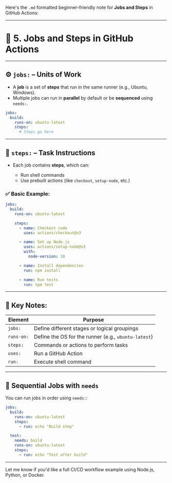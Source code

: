 Here's the `.md` formatted beginner-friendly note for **Jobs and Steps** in GitHub Actions:

---

# 🧩 **5. Jobs and Steps in GitHub Actions**

---

## ⚙️ `jobs:` – Units of Work

* A **job** is a set of **steps** that run in the same runner (e.g., Ubuntu, Windows).
* Multiple jobs can run in **parallel** by default or be **sequenced** using `needs:`.

```yaml
jobs:
  build:
    runs-on: ubuntu-latest
    steps:
      # Steps go here
```

---

## 🧱 `steps:` – Task Instructions

* Each job contains **steps**, which can:

  * Run shell commands
  * Use prebuilt actions (like `checkout`, `setup-node`, etc.)

### ✅ Basic Example:

```yaml
jobs:
  build:
    runs-on: ubuntu-latest

    steps:
      - name: Checkout code
        uses: actions/checkout@v3

      - name: Set up Node.js
        uses: actions/setup-node@v3
        with:
          node-version: 18

      - name: Install dependencies
        run: npm install

      - name: Run tests
        run: npm test
```

---

## 🧠 Key Notes:

| Element    | Purpose                                              |
| ---------- | ---------------------------------------------------- |
| `jobs:`    | Define different stages or logical groupings         |
| `runs-on:` | Define the OS for the runner (e.g., `ubuntu-latest`) |
| `steps:`   | Commands or actions to perform tasks                 |
| `uses:`    | Run a GitHub Action                                  |
| `run:`     | Execute shell command                                |

---

## 🔁 Sequential Jobs with `needs`

You can run jobs in order using `needs:`:

```yaml
jobs:
  build:
    runs-on: ubuntu-latest
    steps:
      - run: echo "Build step"

  test:
    needs: build
    runs-on: ubuntu-latest
    steps:
      - run: echo "Test after build"
```

---

Let me know if you'd like a full CI/CD workflow example using Node.js, Python, or Docker.
